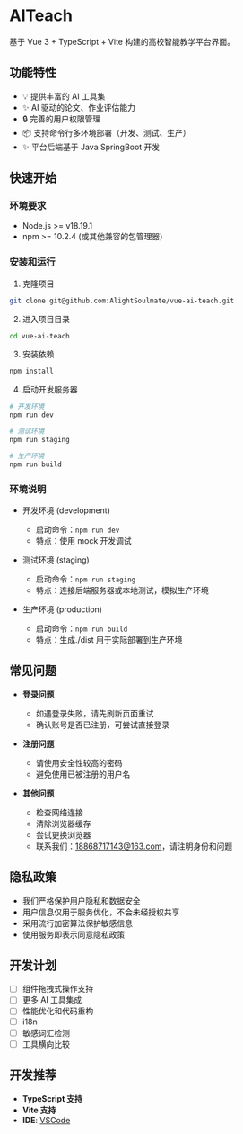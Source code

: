 # AITeach

基于 Vue 3 + TypeScript + Vite 构建的高校智能教学平台界面。

## 功能特性

- 💡 提供丰富的 AI 工具集
- ✨ AI 驱动的论文、作业评估能力
- 🔒 完善的用户权限管理
- 📦 支持命令行多环境部署（开发、测试、生产）
- ✨ 平台后端基于 Java SpringBoot 开发

## 快速开始

### 环境要求

- Node.js >= v18.19.1
- npm >= 10.2.4 (或其他兼容的包管理器)

### 安装和运行

1. 克隆项目

```bash
git clone git@github.com:AlightSoulmate/vue-ai-teach.git
```

2. 进入项目目录

```bash
cd vue-ai-teach
```

3. 安装依赖

```bash
npm install
```

4. 启动开发服务器

```bash
# 开发环境
npm run dev

# 测试环境
npm run staging

# 生产环境
npm run build
```

### 环境说明

- 开发环境 (development)

  - 启动命令：`npm run dev`
  - 特点：使用 mock 开发调试

- 测试环境 (staging)

  - 启动命令：`npm run staging`
  - 特点：连接后端服务器或本地测试，模拟生产环境

- 生产环境 (production)
  - 启动命令：`npm run build`
  - 特点：生成./dist 用于实际部署到生产环境

## 常见问题

- **登录问题**

  - 如遇登录失败，请先刷新页面重试
  - 确认账号是否已注册，可尝试直接登录

- **注册问题**

  - 请使用安全性较高的密码
  - 避免使用已被注册的用户名

- **其他问题**
  - 检查网络连接
  - 清除浏览器缓存
  - 尝试更换浏览器
  - 联系我们：18868717143@163.com，请注明身份和问题

## 隐私政策

- 我们严格保护用户隐私和数据安全
- 用户信息仅用于服务优化，不会未经授权共享
- 采用流行加密算法保护敏感信息
- 使用服务即表示同意隐私政策

## 开发计划

- [ ] 组件拖拽式操作支持
- [ ] 更多 AI 工具集成
- [ ] 性能优化和代码重构
- [ ] i18n
- [ ] 敏感词汇检测
- [ ] 工具横向比较

## 开发推荐

- **TypeScript 支持**
- **Vite 支持**
- **IDE**: [VSCode](https://code.visualstudio.com/)
